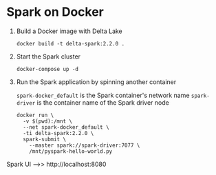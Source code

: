 # Spark on Docker

1. Build a Docker image with Delta Lake

   ```
   docker build -t delta-spark:2.2.0 .
   ```

2. Start the Spark cluster

   ```
   docker-compose up -d
   ```

3. Run the Spark application by spinning another container

   `spark-docker_default` is the Spark container's network name
   `spark-driver` is the container name of the Spark driver node


   ```
   docker run \
     -v $(pwd):/mnt \
     --net spark-docker_default \
     -ti delta-spark:2.2.0 \
     spark-submit \
       --master spark://spark-driver:7077 \
       /mnt/pyspark-hello-world.py
   ```

Spark UI -->> http://localhost:8080
